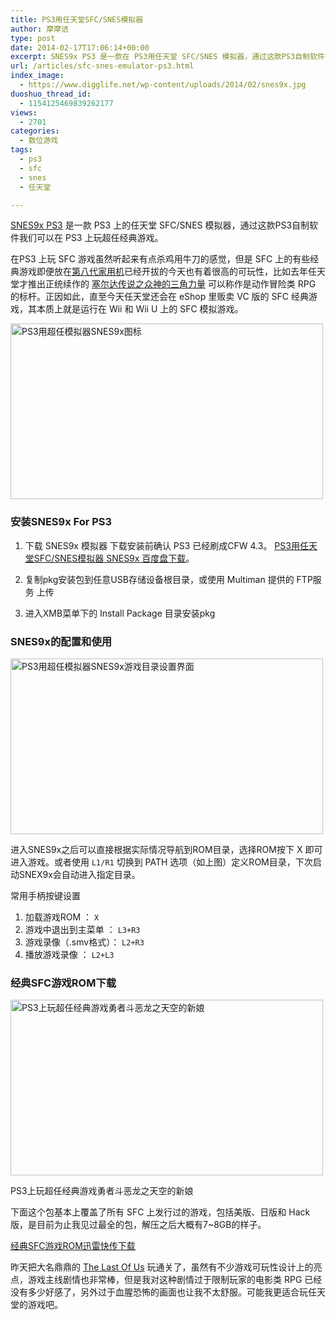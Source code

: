 ```yaml
---
title: PS3用任天堂SFC/SNES模拟器
author: 摩摩诘
type: post
date: 2014-02-17T17:06:14+00:00
excerpt: SNES9x PS3 是一款在 PS3用任天堂 SFC/SNES 模拟器，通过这款PS3自制软件我们可以在 PS3 上玩超任经典游戏。在PS3 上玩 SFC 游戏虽然听起来有点杀鸡用牛刀的感觉，但是 SFC 上的有些经典游戏即便放在第八代家用机已经开拔的今天也有着很高的可玩性。
url: /articles/sfc-snes-emulator-ps3.html
index_image:
  - https://www.digglife.net/wp-content/uploads/2014/02/snes9x.jpg
duoshuo_thread_id:
  - 1154125469839262177
views:
  - 2701
categories:
  - 数位游戏
tags:
  - ps3
  - sfc
  - snes
  - 任天堂

---
```

<a href="http://www.pshomebrew.net/wiki/Snes9x" title="SNES9x PS3 主页" target="_blank">SNES9x PS3</a> 是一款 PS3 上的任天堂 SFC/SNES 模拟器，通过这款PS3自制软件我们可以在 PS3 上玩超任经典游戏。

在PS3 上玩 SFC 游戏虽然听起来有点杀鸡用牛刀的感觉，但是 SFC 上的有些经典游戏即便放在<a href="http://zh.wikipedia.org/wiki/%E9%9B%BB%E5%AD%90%E9%81%8A%E6%88%B2%E6%A9%9F#.E7.AC.AC.E5.85.AB.E9.9A.8E.E6.AE.B5.28.E6.99.82.E6.9C.9F.29.EF.BC.882012-.EF.BC.89" title="第八代家用机" target="_blank">第八代家用机</a>已经开拔的今天也有着很高的可玩性，比如去年任天堂才推出正统续作的 <a href="http://ja.wikipedia.org/wiki/%E3%82%BC%E3%83%AB%E3%83%80%E3%81%AE%E4%BC%9D%E8%AA%AC_%E7%A5%9E%E3%80%85%E3%81%AE%E3%83%88%E3%83%A9%E3%82%A4%E3%83%95%E3%82%A9%E3%83%BC%E3%82%B9" title="塞尔达传说之终身的三角力量Wiki" target="_blank">塞尔达传说之众神的三角力量</a> 可以称作是动作冒险类 RPG 的标杆。正因如此，直至今天任天堂还会在 eShop 里贩卖 VC 版的 SFC 经典游戏，其本质上就是运行在 Wii 和 Wii U 上的 SFC 模拟游戏。
  
<!--more-->


  
<img src="https://www.digglife.net/wp-content/uploads/2014/02/ps3-snes9x-game-menu-500x281.jpg" alt="PS3用超任模拟器SNES9x图标" width="500" height="281" class="alignnone size-medium wp-image-3756" />

### 安装SNES9x For PS3

  1. 下载 SNES9x 模拟器
下载安装前确认 PS3 已经刷成CFW 4.3。 <a href="http://pan.baidu.com/s/1pJ0NUGF" title="PS3用任天堂SFC/SNES模拟器 SNES9x 百度盘下载" target="_blank">PS3用任天堂SFC/SNES模拟器 SNES9x 百度盘下载</a>。

  2. 复制pkg安装包到任意USB存储设备根目录，或使用 Multiman 提供的 FTP服务 上传
  3. 进入XMB菜单下的 Install Package 目录安装pkg

### SNES9x的配置和使用

<img src="https://www.digglife.net/wp-content/uploads/2014/02/ps3-snes9x-set-game-path-500x281.jpg" alt="PS3用超任模拟器SNES9x游戏目录设置界面" width="500" height="281" class="alignnone size-medium wp-image-3757" />

进入SNES9x之后可以直接根据实际情况导航到ROM目录，选择ROM按下 X 即可进入游戏。或者使用 `L1/R1` 切换到 PATH 选项（如上图）定义ROM目录，下次启动SNEX9x会自动进入指定目录。

常用手柄按键设置

  1. 加载游戏ROM ： `X`
  2. 游戏中退出到主菜单 ： `L3+R3`
  3. 游戏录像（.smv格式）： `L2+R3`
  4. 播放游戏录像 ： `L2+L3`

### 经典SFC游戏ROM下载

<div id="attachment_3755" style="width: 510px" class="wp-caption alignnone">
  <img src="https://www.digglife.net/wp-content/uploads/2014/02/ps3-snes9x-dragon-quest-500x281.jpg" alt="PS3上玩超任经典游戏勇者斗恶龙之天空的新娘" width="500" height="281" class="size-medium wp-image-3755" />
  
  <p class="wp-caption-text">
    PS3上玩超任经典游戏勇者斗恶龙之天空的新娘
  </p>
</div>

下面这个包基本上覆盖了所有 SFC 上发行过的游戏，包括美版、日版和 Hack版，是目前为止我见过最全的包，解压之后大概有7~8GB的样子。

<a href="http://kuai.xunlei.com/d/PCAWVGQYCPJD" title="经典SFC游戏ROM迅雷快传下载" target="_blank">经典SFC游戏ROM迅雷快传下载</a>

昨天把大名鼎鼎的 <a href="http://www.thelastofus.playstation.com/" title="The Last of Us官方网站" target="_blank">The Last Of Us</a> 玩通关了，虽然有不少游戏可玩性设计上的亮点，游戏主线剧情也非常棒，但是我对这种剧情过于限制玩家的电影类 RPG 已经没有多少好感了，另外过于血腥恐怖的画面也让我不太舒服。可能我更适合玩任天堂的游戏吧。
